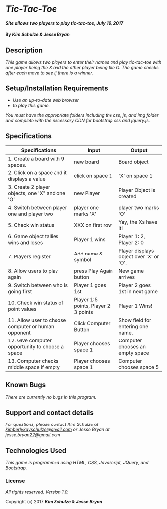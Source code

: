 # _Tic-Tac-Toe_

#### _Site allows two players to play tic-tac-toe, July 19, 2017_

#### By _**Kim Schulze & Jesse Bryan**_

## Description

_This game allows two players to enter their names and play tic-tac-toe with one player being the X and the other player being the O.  The game checks after each move to see if there is a winner._

## Setup/Installation Requirements

* _Use an up-to-date web browser_
* _to play this game._

_You must have the appropriate folders including the css, js, and img folder and complete with the necessary CDN for bootstrap.css and jquery.js._

## Specifications

| Specifications | Input   | Output   |
| -------  | ------- | -------   |
| 1. Create a board with 9 spaces. | new board  | Board object  |
| 2. Click on a space and it displays a value  | click on space 1 | 'X' on space 1  |
| 3. Create 2 player objects, one 'X" and one 'O' | new Player | Player Object is created |
| 4. Switch between player one and player two | player one marks 'X' | player two marks 'O'  |
| 5. Check win status | XXX on first row | Yay, the Xs have it!  |
| 6. Game object tallies wins and loses | Player 1 wins | Player 1: 2, Player 2: 0  |
| 7. Players register  | Add name & symbol  | Player displays object over 'X' or 'O'.  |
| 8. Allow users to play again | press Play Again button | New game arrives  |
| 9. Switch between who is going first  | Player 1 goes 1st  | Player 2 goes 1st in next game  |
| 10. Check win status of point values  | Player 1:5 points, Player 2: 3 points  | Player 1 Wins! |
| 11. Allow user to choose computer or human opponent | Click Computer Button  | Show field for entering one name.  |
| 12. Give computer opportunity to choose a space | Player chooses space 1 | Computer chooses an empty space |
| 13. Computer checks middle space if empty | Player chooses space 1 | Computer chooses space 5 |


## Known Bugs

_There are currently no bugs in this program._

## Support and contact details

_For questions, please contact Kim Schulze at kimberlykayschulze@gmail.com or Jesse Bryan at jesse.bryan22@gmail.com_

## Technologies Used

_This game is programmed using HTML, CSS, Javascript, JQuery, and Bootstrap._

### License

*All rights reserved.  Version 1.0.*

Copyright (c) 2017 **_Kim Schulze & Jesse Bryan_**
